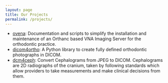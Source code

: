 ```yaml
---
layout: page
title: Our Projects
permalink: /projects/
---
```


- [ovena](https://github.com/open-ortho/ovena): Documentation and scripts to simplify the installation and maintenance of an Orthanc based VNA Imaging Server for the orthodontic practice.
- [dicom4ortho](https://github.com/open-ortho/dicom4ortho): A Python library to create fully defined orthodontic photographs in DICOM.
- [dcm4ceph](https://github.com/open-ortho/dcm4ceph): Convert Cephalograms from JPEG to DICOM. Cephalograms are 2D radiographs of the cranium, taken by following standards which allow providers to take measurements and make clinical decisions from them.

